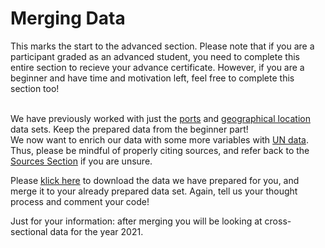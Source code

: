 # Merging Data

This marks the start to the advanced section. Please note that if you are a participant graded as an advanced student, you need to complete this entire section to recieve your advance certificate. However, if you are a beginner and have time and motivation left, feel free to complete this section too!

\
We have previously worked with just the  [ports](https://1drv.ms/u/s!Ais4tuRZBkegg5gVAG0Yz7-GaV5wtg?e=ySaVSM) and [geographical location](https://1drv.ms/u/s!Ais4tuRZBkegg5gUs1Suv51j\_Wx\_9g?e=9D5Rry) data sets. Keep the prepared data from the beginner part!\
We now want to enrich our data with some more variables with [UN data](https://data.un.org/). Thus, please be mindful of properly citing sources, and refer back to the [Sources Section](../the-data-science-project/sources.md) if you are unsure.

Please [klick here](https://1drv.ms/u/s!Ais4tuRZBkegg6IHxc3xX\_Ui2T6GFw?e=bVV6vD) to download the data we have prepared for you, and merge it to your already prepared data set. Again, tell us your thought process and comment your code!

Just for your information: after merging you will be looking at cross-sectional data for the year 2021.
